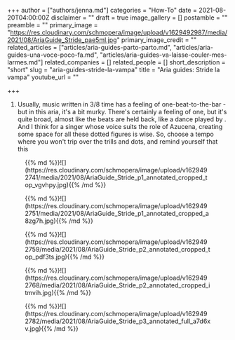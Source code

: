 +++
author = ["authors/jenna.md"]
categories = "How-To"
date = 2021-08-20T04:00:00Z
disclaimer = ""
draft = true
image_gallery = []
postamble = ""
preamble = ""
primary_image = "https://res.cloudinary.com/schmopera/image/upload/v1629492987/media/2021/08/AriaGuide_Stride_pae5ml.jpg"
primary_image_credit = ""
related_articles = ["articles/aria-guides-parto-parto.md", "articles/aria-guides-una-voce-poco-fa.md", "articles/aria-guides-va-laisse-couler-mes-larmes.md"]
related_companies = []
related_people = []
short_description = "short"
slug = "aria-guides-stride-la-vampa"
title = "Aria guides: Stride la vampa"
youtube_url = ""

+++
1. Usually, music written in 3/8 time has a feeling of one-beat-to-the-bar - but in this aria, it's a bit murky. There's certainly a feeling of one, but it's quite broad, almost like the beats are held back, like a dance played by . And I think for a singer whose voice suits the role of Azucena, creating some space for all these dotted figures is wise. So, choose a tempo where you won't trip over the trills and dots, and remind yourself that this 

<figure data-type="image">{{% md %}}![](https://res.cloudinary.com/schmopera/image/upload/v1629492741/media/2021/08/AriaGuide_Stride_p1_annotated_cropped_top_vgvhpy.jpg){{% /md %}}

</figure>

<figure data-type="image">{{% md %}}![](https://res.cloudinary.com/schmopera/image/upload/v1629492751/media/2021/08/AriaGuide_Stride_p1_annotated_cropped_a8zg7h.jpg){{% /md %}}

</figure>

<figure data-type="image">{{% md %}}![](https://res.cloudinary.com/schmopera/image/upload/v1629492759/media/2021/08/AriaGuide_Stride_p2_annotated_cropped_top_pdf3ts.jpg){{% /md %}}

</figure>

<figure data-type="image">{{% md %}}![](https://res.cloudinary.com/schmopera/image/upload/v1629492768/media/2021/08/AriaGuide_Stride_p2_annotated_cropped_itmvih.jpg){{% /md %}}

</figure>

<figure data-type="image">{{% md %}}![](https://res.cloudinary.com/schmopera/image/upload/v1629492782/media/2021/08/AriaGuide_Stride_p3_annotated_full_a7d6xv.jpg){{% /md %}}

</figure>